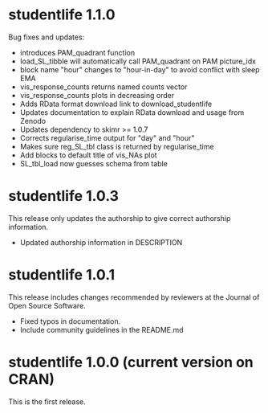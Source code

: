# studentlife 1.1.0
Bug fixes and updates:

  * introduces PAM_quadrant function
  * load_SL_tibble will automatically call PAM_quadrant on PAM picture_idx
  * block name "hour" changes to "hour-in-day" to avoid conflict with sleep EMA
  * vis_response_counts returns named counts vector
  * vis_response_counts plots in decreasing order
  * Adds RData format download link to download_studentlife
  * Updates documentation to explain RData download and usage from Zenodo
  * Updates dependency to skimr >= 1.0.7
  * Corrects regularise_time output for "day" and "hour"
  * Makes sure reg_SL_tbl class is returned by regularise_time
  * Add blocks to default title of vis_NAs plot
  * SL_tbl_load now guesses schema from table
  
# studentlife 1.0.3
This release only updates the authorship to give
correct authorship information.

  * Updated authorship information in DESCRIPTION

# studentlife 1.0.1
This release includes changes recommended by 
reviewers at the Journal of Open Source Software.

  * Fixed typos in documentation.
  * Include community guidelines in the README.md

# studentlife 1.0.0 (current version on CRAN)
This is the first release.
